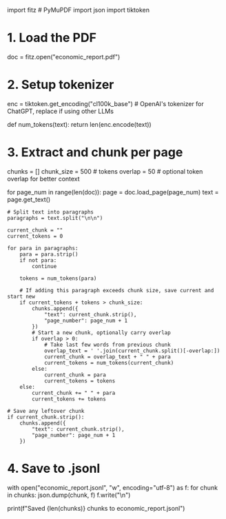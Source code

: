 import fitz  # PyMuPDF
import json
import tiktoken

# 1. Load the PDF
doc = fitz.open("economic_report.pdf")

# 2. Setup tokenizer
enc = tiktoken.get_encoding("cl100k_base")  # OpenAI's tokenizer for ChatGPT, replace if using other LLMs

def num_tokens(text):
    return len(enc.encode(text))

# 3. Extract and chunk per page
chunks = []
chunk_size = 500  # tokens
overlap = 50      # optional token overlap for better context

for page_num in range(len(doc)):
    page = doc.load_page(page_num)
    text = page.get_text()
    
    # Split text into paragraphs
    paragraphs = text.split("\n\n")
    
    current_chunk = ""
    current_tokens = 0
    
    for para in paragraphs:
        para = para.strip()
        if not para:
            continue
        
        tokens = num_tokens(para)
        
        # If adding this paragraph exceeds chunk size, save current and start new
        if current_tokens + tokens > chunk_size:
            chunks.append({
                "text": current_chunk.strip(),
                "page_number": page_num + 1
            })
            # Start a new chunk, optionally carry overlap
            if overlap > 0:
                # Take last few words from previous chunk
                overlap_text = ' '.join(current_chunk.split()[-overlap:])
                current_chunk = overlap_text + " " + para
                current_tokens = num_tokens(current_chunk)
            else:
                current_chunk = para
                current_tokens = tokens
        else:
            current_chunk += " " + para
            current_tokens += tokens
    
    # Save any leftover chunk
    if current_chunk.strip():
        chunks.append({
            "text": current_chunk.strip(),
            "page_number": page_num + 1
        })

# 4. Save to .jsonl
with open("economic_report.jsonl", "w", encoding="utf-8") as f:
    for chunk in chunks:
        json.dump(chunk, f)
        f.write("\n")

print(f"Saved {len(chunks)} chunks to economic_report.jsonl")